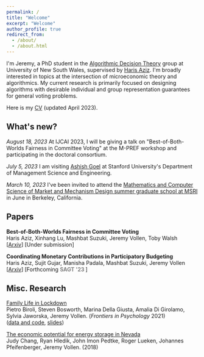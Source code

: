 ```yaml
---
permalink: /
title: "Welcome"
excerpt: "Welcome"
author_profile: true
redirect_from: 
  - /about/
  - /about.html
---
```


  I'm Jeremy, a PhD student in the [Algorithmic Decision Theory](https://www.cse.unsw.edu.au/~adt/) group at University of New South Wales, supervised by [Haris Aziz](https://sites.google.com/site/harisaziz/). I'm broadly interested in topics at the intersection of microeconomic theory and algorithmics. My current research is primarily focused on designing algorithms with desirable individual and group representation guarantees for general voting problems. <br/>

  Here is my [CV](https://j-vollen.github.io/files/JeremyVollen_CV.pdf) (updated April 2023).
  

## **What's new?** 
  *August 18, 2023* At IJCAI 2023, I will be giving a talk on "Best-of-Both-Worlds Fairness in Committee Voting" at the M-PREF workshop and participating in the doctoral consortium. <br/>

 *July 5, 2023* I am visiting [Ashish Goel](https://web.stanford.edu/~ashishg) at Stanford University's Department of Management Science and Engineering. <br/>
 
 *March 10, 2023* I've been invited to attend the [Mathematics and Computer Science of Market and Mechanism Design summer graduate school at MSRI](https://www.msri.org/summer_schools/1016) in June in Berkeley, California. 

##  **Papers**
 **Best-of-Both-Worlds Fairness in Committee Voting** <br/>
  Haris Aziz, Xinhang Lu, Mashbat Suzuki, Jeremy Vollen, Toby Walsh <br/>
  \[[Arxiv](https://arxiv.org/abs/2303.03642)\] \[Under submission\] <br/>

 **Coordinating Monetary Contributions in Participatory Budgeting** <br/>
  Haris Aziz, Sujit Gujar, Manisha Padala, Mashbat Suzuki, Jeremy Vollen <br/>
  \[[Arxiv](https://arxiv.org/abs/2206.05966)\] \[Forthcoming **<font color='gray'> SAGT '23 </font>** \] <br/>


##  **Misc. Research**
 [Family Life in Lockdown](https://www.ncbi.nlm.nih.gov/pmc/articles/PMC8371690/) <br/>
  Pietro Biroli, Steven Bosworth, Marina Della Giusta, Amalia Di Girolamo, Sylvia Jaworska, Jeremy Vollen. (*Frontiers in Psychology* 2021) <br/>
  ([data and code](https://osf.io/upq5g/), [slides](https://www.dropbox.com/s/7efep219nnxoh2u/LifeLockdown_IZA-Jacobs-pres.pdf?dl=0)) <br/>

 [The economic potential for energy storage in Nevada](https://www.brattle.com/wp-content/uploads/2021/05/14618_economic_potential_for_storage_in_nevada_-_final.pdf) <br/>
  Judy Chang, Ryan Hledik, John Imon Pedtke, Roger Lueken, Johannes Pfeifenberger, Jeremy Vollen. (2018) <br/>  